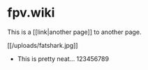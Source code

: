 # fpv.wiki

This is a [[link|another page]] to another page.

[[/uploads/fatshark.jpg]]

* This is pretty neat... 123456789